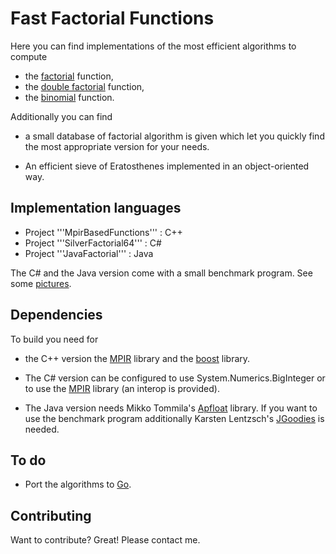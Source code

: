 Fast Factorial Functions
========================

Here you can find implementations of the most efficient algorithms to compute

* the [factorial](http://en.wikipedia.org/wiki/Factorial) function,
* the [double factorial](http://en.wikipedia.org/wiki/Double_factorial#Double_factorial) function,
* the [binomial](http://en.wikipedia.org/wiki/Binomial) function.

Additionally you can find

* a small database of factorial algorithm is given which let you
  quickly find the most appropriate version for your needs.
  
* An efficient sieve of Eratosthenes implemented in an object-oriented way.   


Implementation languages
------------------------

* Project '''MpirBasedFunctions''' : C++
* Project '''SilverFactorial64''' : C#
* Project '''JavaFactorial''' : Java

The C# and the Java version come with a small benchmark program.
See some [pictures](http://www.luschny.de/math/factorial/download.html).


Dependencies
------------

To build you need for

* the C++ version the [MPIR](http://www.mpir.org) library and the
[boost](http://www.boost.org) library.

* The C# version can be configured to use System.Numerics.BigInteger or to
use the [MPIR](http://www.mpir.org) library (an interop is provided).

* The Java version needs Mikko Tommila's [Apfloat](http://www.apfloat.org/apfloat_java) 
library. If you want to use the benchmark program additionally Karsten 
Lentzsch's [JGoodies](http://www.jgoodies.com/downloads/libraries.html) is needed.


To do
-----

* Port the algorithms to [Go](http://golang.org/).  

Contributing
------------

Want to contribute? Great! Please contact me.
